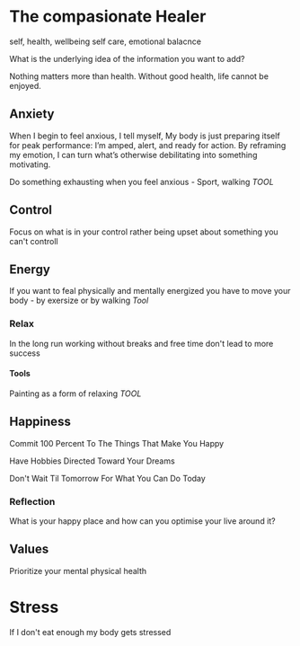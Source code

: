 # The compasionate Healer
self, health, wellbeing self care, emotional balacnce

What is the underlying idea of the information you want to add?

Nothing matters more than health. Without good health, life cannot be enjoyed.

## Anxiety
When I begin to feel anxious, I tell myself, My body is just preparing itself for peak performance: I’m amped, alert, and ready for action. By reframing my emotion, I can turn what’s otherwise debilitating into something motivating.

Do something exhausting when you feel anxious - Sport, walking
*TOOL*

## Control
Focus on what is in your control rather being upset about something you can't controll

## Energy
If you want to feal physically and mentally energized you have to move your body - by exersize or by walking
*Tool*

### Relax
In the long run working without breaks and free time don't lead to more success

#### Tools
Painting as a form of relaxing
*TOOL*

## Happiness
Commit 100 Percent To The Things That Make You Happy

Have Hobbies Directed Toward Your Dreams

Don't Wait Til Tomorrow For What You Can Do Today

### Reflection
What is your happy place and how can you optimise your live around it?

## Values
Prioritize your mental physical health

# Stress
If I don't eat enough my body gets stressed

